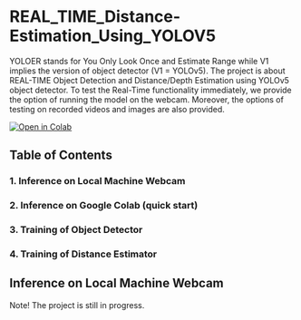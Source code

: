 # REAL_TIME_Distance-Estimation_Using_YOLOV5
YOLOER stands for You Only Look Once and Estimate Range while V1 implies the version of object detector (V1 = YOLOv5). The project is about REAL-TIME Object Detection and Distance/Depth Estimation using YOLOv5 object detector. To test the Real-Time functionality immediately, we provide the option of running the model on the webcam. Moreover, the options of testing on recorded videos and images are also provided.  

[![Open in Colab](https://colab.research.google.com/assets/colab-badge.svg)](https://colab.research.google.com/github/HassanBinHaroon/YOLOER_V1/blob/master/YOLOER_V1.ipynb)

## Table of Contents

 ### 1. Inference on Local Machine Webcam
 ### 2. Inference on Google Colab (quick start)
 ### 3. Training of Object Detector 
 ### 4. Training of Distance Estimator

## Inference on Local Machine Webcam

Note! The project is still in progress. 
